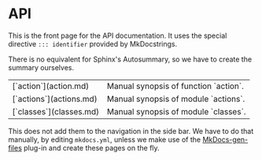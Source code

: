 # API

This is the front page for the API documentation. It uses the special
directive `::: identifier` provided by MkDocstrings.

There is no equivalent for Sphinx's Autosummary, so we have to
create the summary ourselves.

<table markdown="1"><tr><td>
    [`action`](action.md)
</td><td>
    Manual synopsis of function `action`.
</td></tr><tr><td>
    [`actions`](actions.md)
</td><td>
    Manual synopsis of module `actions`.
</td></tr><tr><td>
    [`classes`](classes.md)
</td><td>
    Manual synopsis of module `classes`.
</td></tr></table>

This does not add them to the navigation in the side bar. We have to do
that manually, by editing `mkdocs.yml`, unless we make use of the
[MkDocs-gen-files] plug-in and create these pages on the fly.

[MkDocs-gen-files]: https://oprypin.github.io/mkdocs-gen-files
